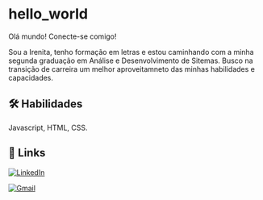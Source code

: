 # hello_world
Olá mundo! Conecte-se comigo!

Sou a Irenita, tenho formação em letras e estou caminhando com a minha segunda graduação em Análise e Desenvolvimento de Sitemas. Busco na transição de carreira um melhor aproveitamneto das minhas habilidades e capacidades. 

## 🛠 Habilidades
Javascript, HTML, CSS.

## 🔗 Links

[![LinkedIn](https://img.shields.io/badge/LinkedIn-0077B5?style=for-the-badge&logo=linkedin&logoColor=white)](https://www.linkedin.com/in/irenita-lopes-425901118/)

[![Gmail](https://img.shields.io/badge/Gmail-333333?style=for-the-badge&logo=gmail&logoColor=red)](mailto:irenita.f.lopes@gmail.com)
